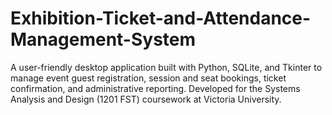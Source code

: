 # Exhibition-Ticket-and-Attendance-Management-System
A user-friendly desktop application built with Python, SQLite, and Tkinter to manage event guest registration, session and seat bookings, ticket confirmation, and administrative reporting. Developed for the Systems Analysis and Design (1201 FST) coursework at Victoria University. 
